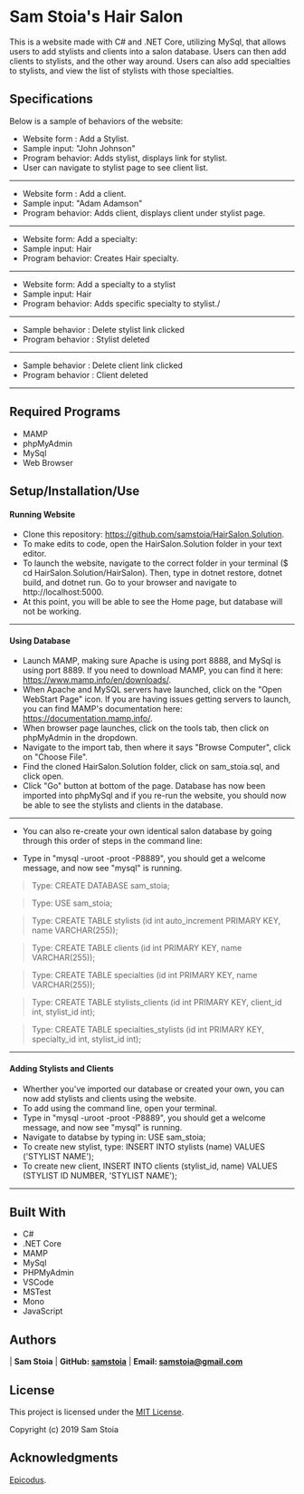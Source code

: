 # Sam Stoia's Hair Salon

This is a website made with C# and .NET Core, utilizing MySql, that allows users to add stylists and clients into a salon database. Users can then add clients to stylists, and the other way around.  Users can also add specialties to stylists, and view the list of stylists with those specialties.

## Specifications

Below is a sample of behaviors of the website:

* Website form : Add a Stylist.
* Sample input: "John Johnson"
* Program behavior: Adds stylist, displays link for stylist.
* User can navigate to stylist page to see client list.

-------------------------------------------------------------

* Website form : Add a client.
* Sample input: "Adam Adamson"
* Program behavior: Adds client, displays client under stylist page.

-------------------------------------------------------------

* Website form: Add a specialty:
* Sample input: Hair
* Program behavior: Creates Hair specialty.

-------------------------------------------------------------

* Website form: Add a specialty to a stylist
* Sample input: Hair
* Program behavior: Adds specific specialty to stylist./

-------------------------------------------------------------

* Sample behavior : Delete stylist link clicked
* Program behavior : Stylist deleted

-------------------------------------------------------------

* Sample behavior : Delete client link clicked
* Program behavior : Client deleted

-------------------------------------------------------------


## Required Programs
* MAMP
* phpMyAdmin
* MySql
* Web Browser

## Setup/Installation/Use
#### Running Website
* Clone this repository: https://github.com/samstoia/HairSalon.Solution.
* To make edits to code, open the HairSalon.Solution folder in your text editor.
* To launch the website, navigate to the correct folder in your terminal ($ cd HairSalon.Solution/HairSalon).  Then, type in dotnet restore, dotnet build, and dotnet run.  Go to your browser and navigate to http://localhost:5000.
* At this point, you will be able to see the Home page, but database will not be working.

-------------------------------------------------------------

#### Using Database
* Launch MAMP, making sure Apache is using port 8888, and MySql is using port 8889. If you need to download MAMP, you can find it here: https://www.mamp.info/en/downloads/.
* When Apache and MySQL servers have launched, click on the "Open WebStart Page" icon.  If you are having issues getting servers to launch, you can find MAMP's documentation here: https://documentation.mamp.info/.
* When browser page launches, click on the tools tab, then click on phpMyAdmin in the dropdown.
* Navigate to the import tab, then where it says "Browse Computer", click on "Choose File".
* Find the cloned HairSalon.Solution folder, click on sam_stoia.sql, and click open.
* Click "Go" button at bottom of the page.  Database has now been imported into phpMySql and if you re-run the website, you should now be able to see the stylists and clients in the database.

-------------------------------------------------------------

* You can also re-create your own identical salon database by going through this order of steps in the command line:

* Type in "mysql -uroot -proot -P8889", you should get a welcome message, and now see "mysql" is running.


> Type: CREATE DATABASE sam_stoia;

> Type: USE sam_stoia;

> Type: CREATE TABLE stylists (id int auto_increment PRIMARY KEY, name VARCHAR(255));

> Type: CREATE TABLE clients (id int PRIMARY KEY, name VARCHAR(255));

> Type: CREATE TABLE specialties (id int PRIMARY KEY, name VARCHAR(255));

> Type: CREATE TABLE stylists_clients (id int PRIMARY KEY, client_id int, stylist_id int);

> Type: CREATE TABLE specialties_stylists (id int PRIMARY KEY, specialty_id int, stylist_id int);





-------------------------------------------------------------

#### Adding Stylists and Clients
* Wherther you've imported our database or created your own, you can now add stylists and clients using the website.
* To add using the command line, open your terminal.
* Type in "mysql -uroot -proot -P8889", you should get a welcome message, and now see "mysql" is running.
* Navigate to databse by typing in: USE sam_stoia;
* To create new stylist, type: INSERT INTO stylists (name) VALUES ('STYLIST NAME');
* To create new client, INSERT INTO clients (stylist_id, name) VALUES (STYLIST ID NUMBER, 'STYLIST NAME');

-------------------------------------------------------------

## Built With

* C#
* .NET Core
* MAMP
* MySql
* PHPMyAdmin
* VSCode
* MSTest
* Mono
* JavaScript

## Authors

| **Sam Stoia** | **GitHub: [samstoia](https://github.com/samstoia)** | **Email: [samstoia@gmail.com](mailto:samstoia@gmail.com)**

## License

This project is licensed under the [MIT License](https://opensource.org/licenses/MIT).

Copyright (c) 2019 Sam Stoia


## Acknowledgments

[Epicodus](https://www.epicodus.com/).